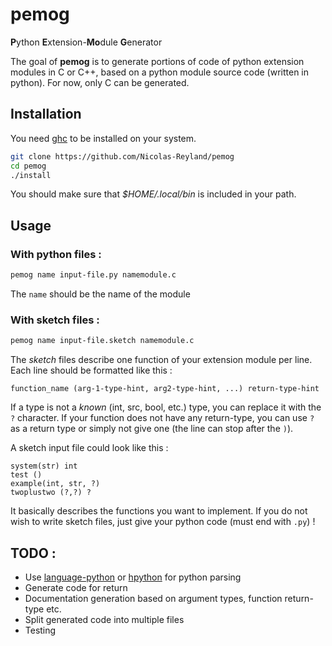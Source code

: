 # pemog
**P**ython **E**xtension-**Mo**dule **G**enerator

The goal of **pemog** is to generate portions of code of python extension modules in C or C++, based on a python module source code (written in python). For now, only C can be generated.

## Installation
You need [ghc](https://www.haskell.org/ghc/) to be installed on your system.

```bash
git clone https://github.com/Nicolas-Reyland/pemog
cd pemog
./install
```
You should make sure that *$HOME/.local/bin* is included in your path.

## Usage

### With python files :
```bash
pemog name input-file.py namemodule.c
```

The `name` should be the name of the module

### With sketch files :
```bash
pemog name input-file.sketch namemodule.c
```

The *sketch* files describe one function of your extension module per line. Each line should be formatted like this :
```
function_name (arg-1-type-hint, arg2-type-hint, ...) return-type-hint
```
If a type is not a *known* (int, src, bool, etc.) type, you can replace it with the `?` character. If your function does not have any return-type, you can use `?` as a return type or simply not give one (the line can stop after the `)`).

A sketch input file could look like this :
```
system(str) int
test ()
example(int, str, ?)
twoplustwo (?,?) ?
```

It basically describes the functions you want to implement. If you do not wish to write sketch files, just give your python code (must end with `.py`) !

## TODO :
 * Use [language-python](https://github.com/bjpop/language-python) or [hpython](https://github.com/qfpl/hpython) for python parsing
 * Generate code for return
 * Documentation generation based on argument types, function return-type etc.
 * Split generated code into multiple files
 * Testing
